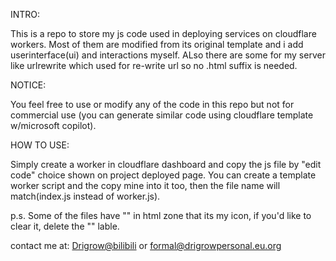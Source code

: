 INTRO:

This is a repo to store my js code used in deploying services on cloudflare workers. Most of them are modified from its original template and i add userinterface(ui) and interactions myself. ALso there are some for my server like urlrewrite which used for re-write url so no .html suffix is needed.

NOTICE:

You feel free to use or modify any of the code in this repo but not for commercial use (you can generate similar code using cloudflare template w/microsoft copilot). 

HOW TO USE:

Simply create a worker in cloudflare dashboard and copy the js file by "edit code" choice shown on project deployed page. You can create a template worker script and the copy mine into it too, then the file name will match(index.js instead of worker.js).

p.s. Some of the files have "<link rel="icon" href="https://drigrowpersonal.eu.org/favicon.ico" type="image/x-icon">" in html zone that its my icon, if you'd like to clear it, delete the "<link>" lable.

contact me at:
[Drigrow@bilibili](https://space.bilibili.com/652661680) or formal@drigrowpersonal.eu.org
